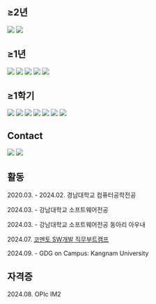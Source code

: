 <h2>≥2년</h2>

<img src="https://img.shields.io/badge/Java-ED8B00?style=for-the-badge&logoColor=white"/></a>
<img src="https://img.shields.io/badge/Python-3776AB?style=for-the-badge&logo=python&logoColor=white"/></a>

<h2>≥1년</h2>

<img src="https://img.shields.io/badge/HTML-239120?style=for-the-badge&logo=html5&logoColor=white"/></a>
<img src="https://img.shields.io/badge/CSS-239120?&style=for-the-badge&logo=css3&logoColor=white"/></a>
<img src="https://img.shields.io/badge/JavaScript-F7DF1E?style=for-the-badge&logo=JavaScript&logoColor=white"/></a>
<img src="https://img.shields.io/badge/C-00599C?style=for-the-badge&logo=c&logoColor=white"/></a>
<img src="https://img.shields.io/badge/MySQL-00000F?style=for-the-badge&logo=mysql&logoColor=white"/></a>

<h2>≥1학기</h2>

<img src="https://img.shields.io/badge/React Native-61DAFB?style=for-the-badge&logo=react&logoColor=white"/></a>
<img src="https://img.shields.io/badge/bootstrap-7952B3?style=for-the-badge&logo=bootstrap&logoColor=white"/></a>
<img src="https://img.shields.io/badge/C++-00599C?style=for-the-badge&logo=C%2B%2B&logoColor=white"/></a>
<img src="https://img.shields.io/badge/Spring Boot-6DB33F?style=for-the-badge&logo=spring&logoColor=white"/></a>
<img src="https://img.shields.io/badge/Django-092E20?style=for-the-badge&logo=django&logoColor=white"/></a>
<img src="https://img.shields.io/badge/Android Studio-3DDC84?style=for-the-badge&logo=androidstudio&logoColor=white"/></a>
<img src="https://img.shields.io/badge/R-276DC3?style=for-the-badge&logo=r&logoColor=white"/></a>

<h2>Contact</h2>

<a href="https://blog.naver.com/kanden9999">
  <img src="https://img.shields.io/badge/Naver Blog-03C75A?style=for-the-badge&logo=Naver&logoColor=white"/></a>
</a>
<a href="mailto:heroria0503@gmail.com">
  <img src="https://img.shields.io/badge/Gmail-D14836?style=for-the-badge&logo=gmail&logoColor=white"/></a>
</a>

<h2>활동</h2>

2020.03. - 2024.02. 경남대학교 컴퓨터공학전공

2024.03. - 강남대학교 소프트웨어전공

2024.03. - 강남대학교 소프트웨어전공 동아리 아우내

2024.07. [코멘토 SW개발 직무부트캠프](https://blog.naver.com/kanden9999/223573949073)

2024.09. - GDG on Campus: Kangnam University

<h2>자격증</h2>

2024.08. OPIc IM2
